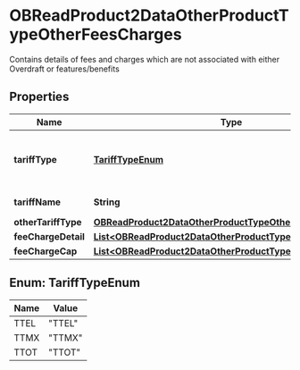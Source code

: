 

# OBReadProduct2DataOtherProductTypeOtherFeesCharges

Contains details of fees and charges which are not associated with either Overdraft or features/benefits
## Properties

Name | Type | Description | Notes
------------ | ------------- | ------------- | -------------
**tariffType** | [**TariffTypeEnum**](#TariffTypeEnum) | TariffType which defines the fee and charges. |  [optional]
**tariffName** | **String** | Name of the tariff |  [optional]
**otherTariffType** | [**OBReadProduct2DataOtherProductTypeOtherTariffType**](OBReadProduct2DataOtherProductTypeOtherTariffType.md) |  |  [optional]
**feeChargeDetail** | [**List&lt;OBReadProduct2DataOtherProductTypeFeeChargeDetail&gt;**](OBReadProduct2DataOtherProductTypeFeeChargeDetail.md) |  | 
**feeChargeCap** | [**List&lt;OBReadProduct2DataOtherProductTypeFeeChargeCap&gt;**](OBReadProduct2DataOtherProductTypeFeeChargeCap.md) |  |  [optional]



## Enum: TariffTypeEnum

Name | Value
---- | -----
TTEL | &quot;TTEL&quot;
TTMX | &quot;TTMX&quot;
TTOT | &quot;TTOT&quot;



